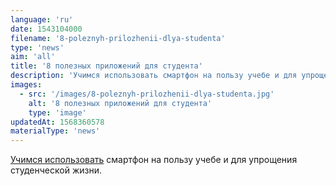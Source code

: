 ```yaml
---
language: 'ru'
date: 1543104000
filename: '8-poleznyh-prilozhenii-dlya-studenta'
type: 'news'
aim: 'all'
title: '8 полезных приложений для студента'
description: 'Учимся использовать смартфон на пользу учебе и для упрощения...'
images:
  - src: '/images/8-poleznyh-prilozhenii-dlya-studenta.jpg'
    alt: '8 полезных приложений для студента'
    type: 'image'
updatedAt: 1568360578
materialType: 'news'
---
```

[Учимся использовать](https://vk.com/@physvsu-8-poleznyh-prilozhenii-dlya-studenta) смартфон на пользу учебе и для упрощения студенческой жизни.
